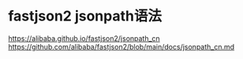 
# fastjson2 jsonpath语法
https://alibaba.github.io/fastjson2/jsonpath_cn
https://github.com/alibaba/fastjson2/blob/main/docs/jsonpath_cn.md




